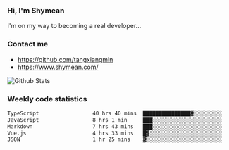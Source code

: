 ### Hi, I'm Shymean

I'm on my way to becoming a real developer...

### Contact me

- <https://github.com/tangxiangmin>
- <https://www.shymean.com/>

![Github Stats](https://github-readme-stats.vercel.app/api?username=tangxiangmin&show_icons=true&theme=dark)


###  Weekly code statistics

<!--START_SECTION:waka-->

```txt
TypeScript                 40 hrs 40 mins  ███████████████▓░░░░░░░░░   63.08 %
JavaScript                 8 hrs 1 min     ███░░░░░░░░░░░░░░░░░░░░░░   12.44 %
Markdown                   7 hrs 43 mins   ███░░░░░░░░░░░░░░░░░░░░░░   11.98 %
Vue.js                     4 hrs 33 mins   █▓░░░░░░░░░░░░░░░░░░░░░░░   07.07 %
JSON                       1 hr 25 mins    ▓░░░░░░░░░░░░░░░░░░░░░░░░   02.21 %
```

<!--END_SECTION:waka-->